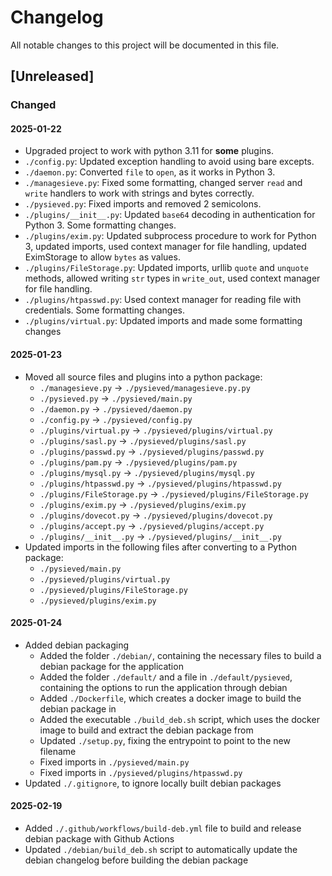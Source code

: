 # Changelog

All notable changes to this project will be documented in this file.

## [Unreleased]

### Changed

#### 2025-01-22

* Upgraded project to work with python 3.11 for **some** plugins.
* `./config.py`: Updated exception handling to avoid using bare excepts.
* `./daemon.py`: Converted `file` to `open`, as it works in Python 3.
* `./managesieve.py`: Fixed some formatting, changed server `read` and `write` handlers to work with strings and bytes correctly.
* `./pysieved.py`: Fixed imports and removed 2 semicolons.
* `./plugins/__init__.py`: Updated `base64` decoding in authentication for Python 3. Some formatting changes.
* `./plugins/exim.py`: Updated subprocess procedure to work for Python 3, updated imports, used context manager for file handling, updated EximStorage to allow `bytes` as values.
* `./plugins/FileStorage.py`: Updated imports, urllib `quote` and `unquote` methods, allowed writing `str` types in `write_out`, used context manager for file handling.
* `./plugins/htpasswd.py`: Used context manager for reading file with credentials. Some formatting changes.
* `./plugins/virtual.py`: Updated imports and made some formatting changes

#### 2025-01-23

* Moved all source files and plugins into a python package:
    * `./managesieve.py` -> `./pysieved/managesieve.py.py`
    * `./pysieved.py` -> `./pysieved/main.py`
    * `./daemon.py` -> `./pysieved/daemon.py`
    * `./config.py` -> `./pysieved/config.py`
    * `./plugins/virtual.py` -> `./pysieved/plugins/virtual.py`
    * `./plugins/sasl.py` -> `./pysieved/plugins/sasl.py`
    * `./plugins/passwd.py` -> `./pysieved/plugins/passwd.py`
    * `./plugins/pam.py` -> `./pysieved/plugins/pam.py`
    * `./plugins/mysql.py` -> `./pysieved/plugins/mysql.py`
    * `./plugins/htpasswd.py` -> `./pysieved/plugins/htpasswd.py`
    * `./plugins/FileStorage.py` -> `./pysieved/plugins/FileStorage.py`
    * `./plugins/exim.py` -> `./pysieved/plugins/exim.py`
    * `./plugins/dovecot.py` -> `./pysieved/plugins/dovecot.py`
    * `./plugins/accept.py` -> `./pysieved/plugins/accept.py`
    * `./plugins/__init__.py` -> `./pysieved/plugins/__init__.py`
* Updated imports in the following files after converting to a Python package:
    * `./pysieved/main.py`
    * `./pysieved/plugins/virtual.py`
    * `./pysieved/plugins/FileStorage.py`
    * `./pysieved/plugins/exim.py`

#### 2025-01-24

* Added debian packaging
  * Added the folder `./debian/`, containing the necessary files to build a debian package for the application
  * Added the folder `./default/` and a file in `./default/pysieved`, containing the options to run the application through debian
  * Added `./Dockerfile`, which creates a docker image to build the debian package in
  * Added the executable `./build_deb.sh` script, which uses the docker image to build and extract the debian package from
  * Updated `./setup.py`, fixing the entrypoint to point to the new filename
  * Fixed imports in `./pysieved/main.py`
  * Fixed imports in `./pysieved/plugins/htpasswd.py`
* Updated `./.gitignore`, to ignore locally built debian packages

#### 2025-02-19

* Added `./.github/workflows/build-deb.yml` file to build and release debian package with Github Actions
* Updated `./debian/build_deb.sh` script to automatically update the debian changelog  before building the debian package